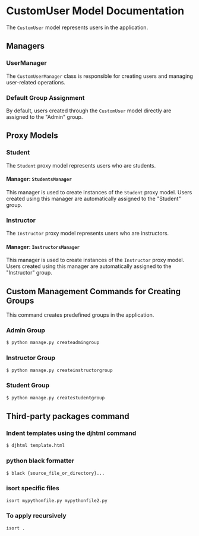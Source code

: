 # CustomUser Model Documentation

The `CustomUser` model represents users in the application.

## Managers

### UserManager

The `CustomUserManager` class is responsible for creating users and managing user-related operations.

### Default Group Assignment

By default, users created through the `CustomUser` model directly are assigned to the "Admin" group.

## Proxy Models

### Student

The `Student` proxy model represents users who are students.

#### Manager: `StudentsManager`

This manager is used to create instances of the `Student` proxy model. Users created using this manager are automatically assigned to the "Student" group.

### Instructor

The `Instructor` proxy model represents users who are instructors.

#### Manager: `InstructorsManager`

This manager is used to create instances of the `Instructor` proxy model. Users created using this manager are automatically assigned to the "Instructor" group.

## Custom Management Commands for Creating Groups

This command creates predefined groups in the application.

### Admin Group

```bash
$ python manage.py createadmingroup
```

### Instructor Group

```bash
$ python manage.py createinstructorgroup
```

### Student Group

```bash
$ python manage.py createstudentgroup
```

## Third-party packages command

### Indent templates using the djhtml command

```bash
$ djhtml template.html
```

### python black formatter

```bash
$ black {source_file_or_directory}...
```

### isort specific files

```bash
isort mypythonfile.py mypythonfile2.py
```

### To apply recursively

```bash
isort .
```

